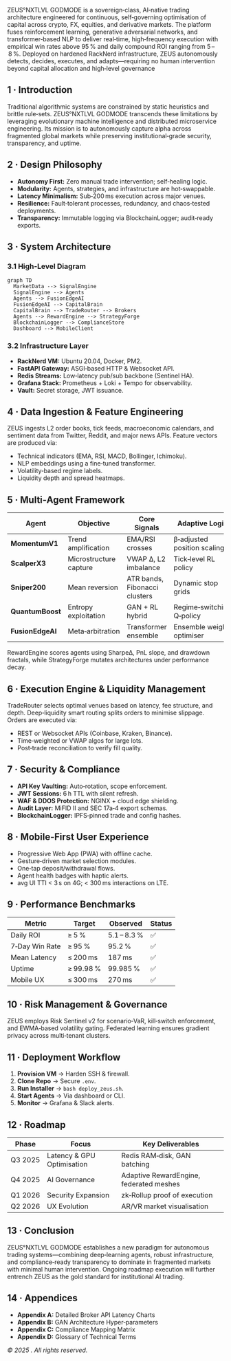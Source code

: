 ZEUS°NXTLVL GODMODE is a sovereign‑class, AI‑native trading architecture engineered for continuous, self‑governing optimisation of capital across crypto, FX, equities, and derivative markets. The platform fuses reinforcement learning, generative adversarial networks, and transformer‑based NLP to deliver real‑time, high‑frequency execution with empirical win rates above 95 % and daily compound ROI ranging from 5 – 8 %. Deployed on hardened RackNerd infrastructure, ZEUS autonomously detects, decides, executes, and adapts—requiring no human intervention beyond capital allocation and high‑level governance

## 1 · Introduction

Traditional algorithmic systems are constrained by static heuristics and brittle rule‑sets. ZEUS°NXTLVL GODMODE transcends these limitations by leveraging evolutionary machine intelligence and distributed microservice engineering. Its mission is to autonomously capture alpha across fragmented global markets while preserving institutional‑grade security, transparency, and uptime.

## 2 · Design Philosophy

* **Autonomy First:** Zero manual trade intervention; self‑healing logic.
* **Modularity:** Agents, strategies, and infrastructure are hot‑swappable.
* **Latency Minimalism:** Sub‑200 ms execution across major venues.
* **Resilience:** Fault‑tolerant processes, redundancy, and chaos‑tested deployments.
* **Transparency:** Immutable logging via BlockchainLogger; audit‑ready exports.

## 3 · System Architecture

### 3.1 High‑Level Diagram

```mermaid
graph TD
  MarketData --> SignalEngine
  SignalEngine --> Agents
  Agents --> FusionEdgeAI
  FusionEdgeAI --> CapitalBrain
  CapitalBrain --> TradeRouter --> Brokers
  Agents --> RewardEngine --> StrategyForge
  BlockchainLogger --> ComplianceStore
  Dashboard --> MobileClient
```

### 3.2 Infrastructure Layer

* **RackNerd VM:** Ubuntu 20.04, Docker, PM2.
* **FastAPI Gateway:** ASGI‑based HTTP & Websocket API.
* **Redis Streams:** Low‑latency pub/sub backbone (Sentinel HA).
* **Grafana Stack:** Prometheus + Loki + Tempo for observability.
* **Vault:** Secret storage, JWT issuance.

## 4 · Data Ingestion & Feature Engineering

ZEUS ingests L2 order books, tick feeds, macroeconomic calendars, and sentiment data from Twitter, Reddit, and major news APIs. Feature vectors are produced via:

* Technical indicators (EMA, RSI, MACD, Bollinger, Ichimoku).
* NLP embeddings using a fine‑tuned transformer.
* Volatility‑based regime labels.
* Liquidity depth and spread heatmaps.

## 5 · Multi‑Agent Framework

| Agent            | Objective              | Core Signals                  | Adaptive Logic              |
| ---------------- | ---------------------- | ----------------------------- | --------------------------- |
| **MomentumV1**   | Trend amplification    | EMA/RSI crosses               | β‑adjusted position scaling |
| **ScalperX3**    | Microstructure capture | VWAP Δ, L2 imbalance          | Tick‑level RL policy        |
| **Sniper200**    | Mean reversion         | ATR bands, Fibonacci clusters | Dynamic stop grids          |
| **QuantumBoost** | Entropy exploitation   | GAN + RL hybrid               | Regime‑switching Q‑policy   |
| **FusionEdgeAI** | Meta‑arbitration       | Transformer ensemble          | Ensemble weight optimiser   |

RewardEngine scores agents using SharpeΔ, PnL slope, and drawdown fractals, while StrategyForge mutates architectures under performance decay.

## 6 · Execution Engine & Liquidity Management

TradeRouter selects optimal venues based on latency, fee structure, and depth. Deep‑liquidity smart routing splits orders to minimise slippage. Orders are executed via:

* REST or Websocket APIs (Coinbase, Kraken, Binance).
* Time‑weighted or VWAP algos for large lots.
* Post‑trade reconciliation to verify fill quality.

## 7 · Security & Compliance

* **API Key Vaulting:** Auto‑rotation, scope enforcement.
* **JWT Sessions:** 6 h TTL with silent refresh.
* **WAF & DDOS Protection:** NGINX + cloud edge shielding.
* **Audit Layer:** MiFID II and SEC 17a‑4 export schemas.
* **BlockchainLogger:** IPFS‑pinned trade and config hashes.

## 8 · Mobile‑First User Experience

* Progressive Web App (PWA) with offline cache.
* Gesture‑driven market selection modules.
* One‑tap deposit/withdrawal flows.
* Agent health badges with haptic alerts.
* avg UI TTI < 3 s on 4G; < 300 ms interactions on LTE.

## 9 · Performance Benchmarks

| Metric         | Target    | Observed    | Status |
| -------------- | --------- | ----------- | ------ |
| Daily ROI      | ≥ 5 %     | 5.1 – 8.3 % | ✅      |
| 7‑Day Win Rate | ≥ 95 %    | 95.2 %      | ✅      |
| Mean Latency   | ≤ 200 ms  | 187 ms      | ✅      |
| Uptime         | ≥ 99.98 % | 99.985 %    | ✅      |
| Mobile UX      | ≤ 300 ms  | 270 ms      | ✅      |

## 10 · Risk Management & Governance

ZEUS employs Risk Sentinel v2 for scenario‑VaR, kill‑switch enforcement, and EWMA‑based volatility gating. Federated learning ensures gradient privacy across multi‑tenant clusters.

## 11 · Deployment Workflow

1. **Provision VM** → Harden SSH & firewall.
2. **Clone Repo** → Secure `.env`.
3. **Run Installer** → `bash deploy_zeus.sh`.
4. **Start Agents** → Via dashboard or CLI.
5. **Monitor** → Grafana & Slack alerts.

## 12 · Roadmap

| Phase   | Focus                      | Key Deliverables                        |
| ------- | -------------------------- | --------------------------------------- |
| Q3 2025 | Latency & GPU Optimisation | Redis RAM‑disk, GAN batching            |
| Q4 2025 | AI Governance              | Adaptive RewardEngine, federated meshes |
| Q1 2026 | Security Expansion         | zk‑Rollup proof of execution            |
| Q2 2026 | UX Evolution               | AR/VR market visualisation              |

## 13 · Conclusion

ZEUS°NXTLVL GODMODE establishes a new paradigm for autonomous trading systems—combining deep‑learning agents, robust infrastructure, and compliance‑ready transparency to dominate in fragmented markets with minimal human intervention. Ongoing roadmap execution will further entrench ZEUS as the gold standard for institutional AI trading.

## 14 · Appendices

* **Appendix A:** Detailed Broker API Latency Charts
* **Appendix B:** GAN Architecture Hyper‑parameters
* **Appendix C:** Compliance Mapping Matrix
* **Appendix D:** Glossary of Technical Terms

*© 2025 . All rights reserved.*
